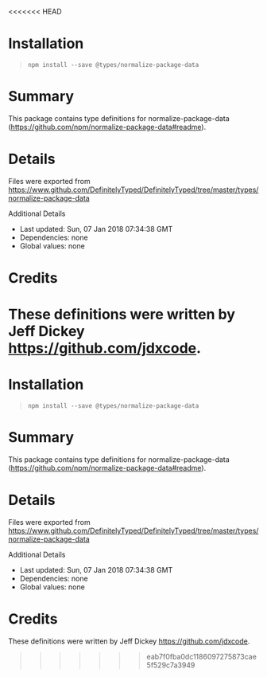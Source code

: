 <<<<<<< HEAD
# Installation
> `npm install --save @types/normalize-package-data`

# Summary
This package contains type definitions for normalize-package-data (https://github.com/npm/normalize-package-data#readme).

# Details
Files were exported from https://www.github.com/DefinitelyTyped/DefinitelyTyped/tree/master/types/normalize-package-data

Additional Details
 * Last updated: Sun, 07 Jan 2018 07:34:38 GMT
 * Dependencies: none
 * Global values: none

# Credits
These definitions were written by Jeff Dickey <https://github.com/jdxcode>.
=======
# Installation
> `npm install --save @types/normalize-package-data`

# Summary
This package contains type definitions for normalize-package-data (https://github.com/npm/normalize-package-data#readme).

# Details
Files were exported from https://www.github.com/DefinitelyTyped/DefinitelyTyped/tree/master/types/normalize-package-data

Additional Details
 * Last updated: Sun, 07 Jan 2018 07:34:38 GMT
 * Dependencies: none
 * Global values: none

# Credits
These definitions were written by Jeff Dickey <https://github.com/jdxcode>.
>>>>>>> eab7f0fba0dc1186097275873cae5f529c7a3949
